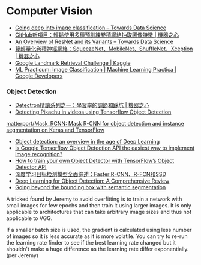 # Computer Vision

* [Going deep into image classification – Towards Data Science](https://towardsdatascience.com/an-overview-of-image-classification-networks-3fb4ff6fa61b)
* [GitHub新項目：輕鬆使用多種預訓練卷積網絡抽取圖像特徵 \| 機器之心](https://www.jiqizhixin.com/articles/2018-04-16-3)
* [An Overview of ResNet and its Variants – Towards Data Science](https://towardsdatascience.com/an-overview-of-resnet-and-its-variants-5281e2f56035)
* [覽輕量化卷積神經網絡：SqueezeNet、MobileNet、ShuffleNet、Xception \| 機器之心](https://www.jiqizhixin.com/articles/2018-01-08-6)
* [Google Landmark Retrieval Challenge \| Kaggle](https://www.kaggle.com/c/landmark-retrieval-challenge/discussion/57855)
* [ML Practicum: Image Classification  \|  Machine Learning Practica  \|  Google Developers](https://developers.google.com/machine-learning/practica/image-classification/)

### Object Detection

* [Detectron精讀系列之一：學習率的調節和踩坑 \| 機器之心](https://www.jiqizhixin.com/articles/Detectron)
* [Detecting Pikachu in videos using Tensorflow Object Detection](https://towardsdatascience.com/detecting-pikachu-in-videos-using-tensorflow-object-detection-cd872ac42c1d)

[matterport/Mask\_RCNN: Mask R-CNN for object detection and instance segmentation on Keras and TensorFlow](https://github.com/matterport/Mask_RCNN)



* [Object detection: an overview in the age of Deep Learning](https://tryolabs.com/blog/2017/08/30/object-detection-an-overview-in-the-age-of-deep-learning/)
* [Is Google Tensorflow Object Detection API the easiest way to implement image recognition?](https://medium.com/towards-data-science/is-google-tensorflow-object-detection-api-the-easiest-way-to-implement-image-recognition-a8bd1f500ea0)
* [How to train your own Object Detector with TensorFlow’s Object Detector API](https://medium.com/towards-data-science/how-to-train-your-own-object-detector-with-tensorflows-object-detector-api-bec72ecfe1d9)
* [深度学习目标检测模型全面综述：Faster R-CNN、R-FCN和SSD](https://www.jiqizhixin.com/articles/2017-09-18-7)
* [Deep Learning for Object Detection: A Comprehensive Review](https://medium.com/towards-data-science/deep-learning-for-object-detection-a-comprehensive-review-73930816d8d9)
* [Going beyond the bounding box with semantic segmentation](https://thegradient.pub/semantic-segmentation/)

A tricked found by Jeremy to avoid overfitting is to train a network with small images for few epochs and then train it using larger images. It is only applicable to architectures that can take arbitrary image sizes and thus not applicable to VGG.

If a smaller batch size is used, the gradient is calculated using less number of images so it is less accurate as it is more volatile. You can try to re-run the learning rate finder to see if the best learning rate changed but it shouldn't make a huge difference as the learning rate differ exponentially. \(per Jeremy\)

